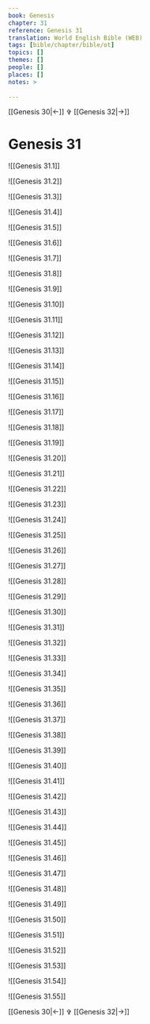 ```yaml
---
book: Genesis
chapter: 31
reference: Genesis 31
translation: World English Bible (WEB)
tags: [bible/chapter/bible/ot]
topics: []
themes: []
people: []
places: []
notes: >
  
---
```


[[Genesis 30|<-]] ✞ [[Genesis 32|->]]

# Genesis 31

![[Genesis 31.1]]

![[Genesis 31.2]]

![[Genesis 31.3]]

![[Genesis 31.4]]

![[Genesis 31.5]]

![[Genesis 31.6]]

![[Genesis 31.7]]

![[Genesis 31.8]]

![[Genesis 31.9]]

![[Genesis 31.10]]

![[Genesis 31.11]]

![[Genesis 31.12]]

![[Genesis 31.13]]

![[Genesis 31.14]]

![[Genesis 31.15]]

![[Genesis 31.16]]

![[Genesis 31.17]]

![[Genesis 31.18]]

![[Genesis 31.19]]

![[Genesis 31.20]]

![[Genesis 31.21]]

![[Genesis 31.22]]

![[Genesis 31.23]]

![[Genesis 31.24]]

![[Genesis 31.25]]

![[Genesis 31.26]]

![[Genesis 31.27]]

![[Genesis 31.28]]

![[Genesis 31.29]]

![[Genesis 31.30]]

![[Genesis 31.31]]

![[Genesis 31.32]]

![[Genesis 31.33]]

![[Genesis 31.34]]

![[Genesis 31.35]]

![[Genesis 31.36]]

![[Genesis 31.37]]

![[Genesis 31.38]]

![[Genesis 31.39]]

![[Genesis 31.40]]

![[Genesis 31.41]]

![[Genesis 31.42]]

![[Genesis 31.43]]

![[Genesis 31.44]]

![[Genesis 31.45]]

![[Genesis 31.46]]

![[Genesis 31.47]]

![[Genesis 31.48]]

![[Genesis 31.49]]

![[Genesis 31.50]]

![[Genesis 31.51]]

![[Genesis 31.52]]

![[Genesis 31.53]]

![[Genesis 31.54]]

![[Genesis 31.55]]

[[Genesis 30|<-]] ✞ [[Genesis 32|->]]
